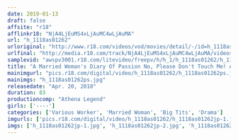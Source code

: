 ```yaml
---
date: 2019-01-13
draft: false
affsite: "r18"
afflinkr18: "NjA4LjEuMS4xLjAuMC4wLjAuMA"
url: "h_1118as01262"
urloriginal: "http://www.r18.com/videos/vod/movies/detail/-/id=h_1118as01262"
urlfinal: "http://media.r18.com/track/NjA4LjEuMS4xLjAuMC4wLjAuMA/videos/vod/movies/detail/-/id=h_1118as01262"
samplevid: "awspv3001.r18.com/litevideo/freepv/h/h_1/h_1118as01262/h_1118as01262_dmb_s.mp4"
title: "A Married Woman's Diary Of Passion No, Please Don't Touch Me! A Housewife With Irresistible Bare Legs Underneath Her Naked Apron"
mainimgurl: "pics.r18.com/digital/video/h_1118as01262/h_1118as01262ps.jpg"
mainimgs: "h_1118as01262ps.jpg"
releasedate: "Apr. 20, 2018"
duration: 83
productioncomp: "Athena Legend"
girls: ['----']
categories: ['Various Worker', 'Married Woman', 'Big Tits', 'Drama']
imgurls: ['pics.r18.com/digital/video/h_1118as01262/h_1118as01262jp-1.jpg', 'pics.r18.com/digital/video/h_1118as01262/h_1118as01262jp-2.jpg', 'pics.r18.com/digital/video/h_1118as01262/h_1118as01262jp-3.jpg', 'pics.r18.com/digital/video/h_1118as01262/h_1118as01262jp-4.jpg', 'pics.r18.com/digital/video/h_1118as01262/h_1118as01262jp-5.jpg', 'pics.r18.com/digital/video/h_1118as01262/h_1118as01262jp-6.jpg', 'pics.r18.com/digital/video/h_1118as01262/h_1118as01262jp-7.jpg', 'pics.r18.com/digital/video/h_1118as01262/h_1118as01262jp-8.jpg', 'pics.r18.com/digital/video/h_1118as01262/h_1118as01262jp-9.jpg', 'pics.r18.com/digital/video/h_1118as01262/h_1118as01262jp-10.jpg', 'pics.r18.com/digital/video/h_1118as01262/h_1118as01262jp-11.jpg', 'pics.r18.com/digital/video/h_1118as01262/h_1118as01262jp-12.jpg', 'pics.r18.com/digital/video/h_1118as01262/h_1118as01262jp-13.jpg', 'pics.r18.com/digital/video/h_1118as01262/h_1118as01262jp-14.jpg', 'pics.r18.com/digital/video/h_1118as01262/h_1118as01262jp-15.jpg', 'pics.r18.com/digital/video/h_1118as01262/h_1118as01262jp-16.jpg', 'pics.r18.com/digital/video/h_1118as01262/h_1118as01262jp-17.jpg', 'pics.r18.com/digital/video/h_1118as01262/h_1118as01262jp-18.jpg', 'pics.r18.com/digital/video/h_1118as01262/h_1118as01262jp-19.jpg', 'pics.r18.com/digital/video/h_1118as01262/h_1118as01262jp-20.jpg']
imgs: ['h_1118as01262jp-1.jpg', 'h_1118as01262jp-2.jpg', 'h_1118as01262jp-3.jpg', 'h_1118as01262jp-4.jpg', 'h_1118as01262jp-5.jpg', 'h_1118as01262jp-6.jpg', 'h_1118as01262jp-7.jpg', 'h_1118as01262jp-8.jpg', 'h_1118as01262jp-9.jpg', 'h_1118as01262jp-10.jpg', 'h_1118as01262jp-11.jpg', 'h_1118as01262jp-12.jpg', 'h_1118as01262jp-13.jpg', 'h_1118as01262jp-14.jpg', 'h_1118as01262jp-15.jpg', 'h_1118as01262jp-16.jpg', 'h_1118as01262jp-17.jpg', 'h_1118as01262jp-18.jpg', 'h_1118as01262jp-19.jpg', 'h_1118as01262jp-20.jpg']
---
```

